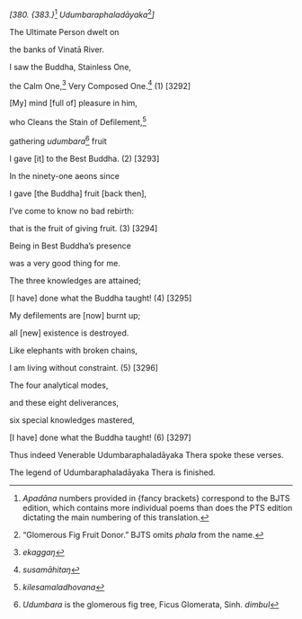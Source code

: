 *\[380. {383.}*[^1] *Udumbaraphaladāyaka*[^2]*\]*

The Ultimate Person dwelt on

the banks of Vinatā River.

I saw the Buddha, Stainless One,

the Calm One,[^3] Very Composed One.[^4] (1) \[3292\]

\[My\] mind \[full of\] pleasure in him,

who Cleans the Stain of Defilement,[^5]

gathering *udumbara*[^6] fruit

I gave \[it\] to the Best Buddha. (2) \[3293\]

In the ninety-one aeons since

I gave \[the Buddha\] fruit \[back then\],

I’ve come to know no bad rebirth:

that is the fruit of giving fruit. (3) \[3294\]

Being in Best Buddha’s presence

was a very good thing for me.

The three knowledges are attained;

\[I have\] done what the Buddha taught! (4) \[3295\]

My defilements are \[now\] burnt up;

all \[new\] existence is destroyed.

Like elephants with broken chains,

I am living without constraint. (5) \[3296\]

The four analytical modes,

and these eight deliverances,

six special knowledges mastered,

\[I have\] done what the Buddha taught! (6) \[3297\]

Thus indeed Venerable Udumbaraphaladāyaka Thera spoke these verses.

The legend of Udumbaraphaladāyaka Thera is finished.

[^1]: *Apadāna* numbers provided in {fancy brackets} correspond to the
    BJTS edition, which contains more individual poems than does the PTS
    edition dictating the main numbering of this translation.

[^2]: “Glomerous Fig Fruit Donor.” BJTS omits *phala* from the name.

[^3]: *ekaggaŋ*

[^4]: *susamāhitaŋ*

[^5]: *kilesamaladhovana*

[^6]: *Udumbara* is the glomerous fig tree, Ficus Glomerata, Sinh.
    *dimbul*
